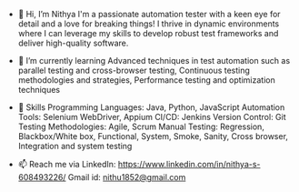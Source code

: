 - 👋 Hi, I’m Nithya I'm a passionate automation tester with a keen eye for detail and a love for breaking things! I thrive in dynamic environments where I can leverage my skills to develop robust test frameworks and deliver high-quality software.
- 🌱 I’m currently learning Advanced techniques in test automation such as parallel testing and cross-browser testing,
Continuous testing methodologies and strategies,
Performance testing and optimization techniques
- 💼 Skills Programming Languages:  Java, Python, JavaScript
Automation Tools: Selenium WebDriver, Appium
CI/CD:  Jenkins
Version Control: Git
Testing Methodologies: Agile, Scrum
Manual Testing: Regression, Blackbox/White box, Functional, System, Smoke, Sanity, Cross browser, Integration and
system testing

- 📫 Reach me via LinkedIn: https://www.linkedin.com/in/nithya-s-608493226/
  Gmail id: nithu1852@gmail.com


<!---
nithya0118/nithya0118 is a ✨ special ✨ repository because its `README.md` (this file) appears on your GitHub profile.
You can click the Preview link to take a look at your changes.
--->
